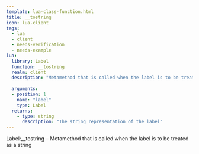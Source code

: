 ```yaml
---
template: lua-class-function.html
title: __tostring
icon: lua-client
tags:
  - lua
  - client
  - needs-verification
  - needs-example
lua:
  library: Label
  function: __tostring
  realm: client
  description: "Metamethod that is called when the label is to be treated as a string"
  
  arguments:
  - position: 1
    name: "label"
    type: Label
  returns:
    - type: string
      description: "The string representation of the label"
---
```


<div class="lua__search__keywords">
Label:__tostring &#x2013; Metamethod that is called when the label is to be treated as a string
</div>
